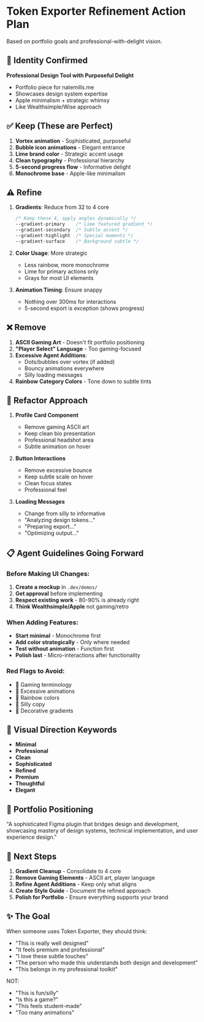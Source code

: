 # Token Exporter Refinement Action Plan

Based on portfolio goals and professional-with-delight vision.

## 🎯 Identity Confirmed
**Professional Design Tool with Purposeful Delight**
- Portfolio piece for natemills.me
- Showcases design system expertise
- Apple minimalism + strategic whimsy
- Like Wealthsimple/Wise approach

## ✅ Keep (These are Perfect)
1. **Vortex animation** - Sophisticated, purposeful
2. **Bubble icon animations** - Elegant entrance
3. **Lime brand color** - Strategic accent usage
4. **Clean typography** - Professional hierarchy
5. **5-second progress flow** - Informative delight
6. **Monochrome base** - Apple-like minimalism

## ⚠️ Refine
1. **Gradients**: Reduce from 32 to 4 core
   ```css
   /* Keep these 4, apply angles dynamically */
   --gradient-primary    /* Lime featured gradient */
   --gradient-secondary  /* Subtle accent */
   --gradient-highlight  /* Special moments */
   --gradient-surface    /* Background subtle */
   ```

2. **Color Usage**: More strategic
   - Less rainbow, more monochrome
   - Lime for primary actions only
   - Grays for most UI elements

3. **Animation Timing**: Ensure snappy
   - Nothing over 300ms for interactions
   - 5-second export is exception (shows progress)

## ❌ Remove
1. **ASCII Gaming Art** - Doesn't fit portfolio positioning
2. **"Player Select" Language** - Too gaming-focused
3. **Excessive Agent Additions**:
   - Dots/bubbles over vortex (if added)
   - Bouncy animations everywhere
   - Silly loading messages
4. **Rainbow Category Colors** - Tone down to subtle tints

## 🔄 Refactor Approach
1. **Profile Card Component**
   - Remove gaming ASCII art
   - Keep clean bio presentation
   - Professional headshot area
   - Subtle animation on hover

2. **Button Interactions**
   - Remove excessive bounce
   - Keep subtle scale on hover
   - Clean focus states
   - Professional feel

3. **Loading Messages**
   - Change from silly to informative
   - "Analyzing design tokens..."
   - "Preparing export..."
   - "Optimizing output..."

## 📋 Agent Guidelines Going Forward

### Before Making UI Changes:
1. **Create a mockup** in `.dev/demos/`
2. **Get approval** before implementing
3. **Respect existing work** - 80-90% is already right
4. **Think Wealthsimple/Apple** not gaming/retro

### When Adding Features:
- **Start minimal** - Monochrome first
- **Add color strategically** - Only where needed
- **Test without animation** - Function first
- **Polish last** - Micro-interactions after functionality

### Red Flags to Avoid:
- 🚫 Gaming terminology
- 🚫 Excessive animations
- 🚫 Rainbow colors
- 🚫 Silly copy
- 🚫 Decorative gradients

## 🎨 Visual Direction Keywords
- **Minimal**
- **Professional**
- **Clean**
- **Sophisticated**
- **Refined**
- **Premium**
- **Thoughtful**
- **Elegant**

## 💼 Portfolio Positioning
"A sophisticated Figma plugin that bridges design and development, showcasing mastery of design systems, technical implementation, and user experience design."

## 🚀 Next Steps
1. **Gradient Cleanup** - Consolidate to 4 core
2. **Remove Gaming Elements** - ASCII art, player language
3. **Refine Agent Additions** - Keep only what aligns
4. **Create Style Guide** - Document the refined approach
5. **Polish for Portfolio** - Ensure everything supports your brand

## ✨ The Goal
When someone uses Token Exporter, they should think:
- "This is really well designed"
- "It feels premium and professional"
- "I love these subtle touches"
- "The person who made this understands both design and development"
- "This belongs in my professional toolkit"

NOT:
- "This is fun/silly"
- "Is this a game?"
- "This feels student-made"
- "Too many animations"